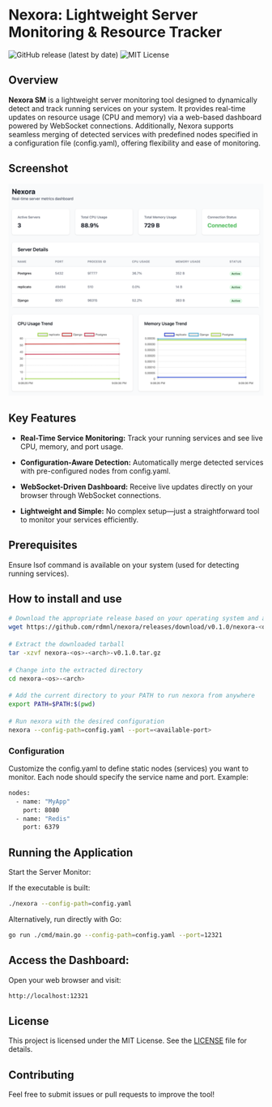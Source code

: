 # Nexora: Lightweight Server Monitoring & Resource Tracker

![GitHub release (latest by date)](https://img.shields.io/github/v/release/rdmnl/nexora)
![MIT License](https://img.shields.io/badge/License-MIT-blue.svg)

## Overview

**Nexora SM** is a lightweight server monitoring tool designed to dynamically detect and track running services on your system. It provides real-time updates on resource usage (CPU and memory) via a web-based dashboard powered by WebSocket connections. Additionally, Nexora supports seamless merging of detected services with predefined nodes specified in a configuration file (config.yaml), offering flexibility and ease of monitoring.

## Screenshot

![Nexora Screenshot](assets/nexora.png)

## Key Features

* **Real-Time Service Monitoring:** Track your running services and see live CPU, memory, and port usage.

* **Configuration-Aware Detection:** Automatically merge detected services with pre-configured nodes from config.yaml.

* **WebSocket-Driven Dashboard:** Receive live updates directly on your browser through WebSocket connections.

* **Lightweight and Simple:** No complex setup—just a straightforward tool to monitor your services efficiently.

## Prerequisites

Ensure lsof command is available on your system (used for detecting running services).

## How to install and use

```bash
# Download the appropriate release based on your operating system and architecture
wget https://github.com/rdmnl/nexora/releases/download/v0.1.0/nexora-<os>-<arch>-v0.1.0.tar.gz

# Extract the downloaded tarball
tar -xzvf nexora-<os>-<arch>-v0.1.0.tar.gz

# Change into the extracted directory
cd nexora-<os>-<arch>

# Add the current directory to your PATH to run nexora from anywhere
export PATH=$PATH:$(pwd)

# Run nexora with the desired configuration
nexora --config-path=config.yaml --port=<available-port>
```

### Configuration

Customize the config.yaml to define static nodes (services) you want to monitor. Each node should specify the service name and port. Example:

```bash
nodes:
  - name: "MyApp"
    port: 8080
  - name: "Redis"
    port: 6379
```

## Running the Application

Start the Server Monitor:

If the executable is built:

```bash
./nexora --config-path=config.yaml
```

Alternatively, run directly with Go:

```bash
go run ./cmd/main.go --config-path=config.yaml --port=12321
```

## Access the Dashboard:
Open your web browser and visit:

```bash
http://localhost:12321
```

## License

This project is licensed under the MIT License. See the [LICENSE](license) file for details.

## Contributing

Feel free to submit issues or pull requests to improve the tool!
